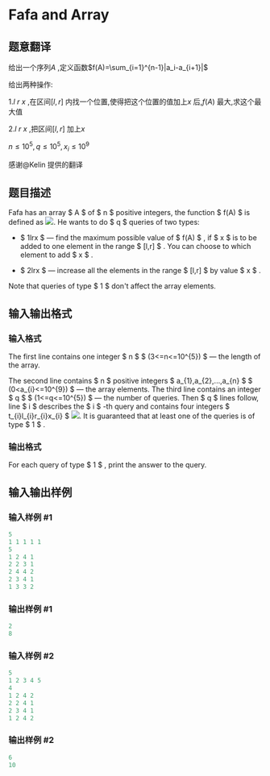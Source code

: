 # Fafa and Array

## 题意翻译

给出一个序列$A$ ,定义函数$f(A)=\sum_{i=1}^{n-1}|a_i-a_{i+1}|$

给出两种操作:

$1.l$ $r$ $x$ ,在区间$[l,r]$ 内找一个位置,使得把这个位置的值加上$x$ 后,$f(A)$ 最大,求这个最大值

$2.l$ $r$ $x$ ,把区间$[l,r]$ 加上$x$

$n\le10^5,q\le10^5,x_i\le10^9$

感谢@Kelin 提供的翻译

## 题目描述

Fafa has an array $ A $ of $ n $ positive integers, the function $ f(A) $ is defined as ![](https://cdn.luogu.com.cn/upload/vjudge_pic/CF935F/dc9a0a0772798ba9fb8b149f527b509b8571b93b.png). He wants to do $ q $ queries of two types:

- $ 1lrx $ — find the maximum possible value of $ f(A) $ , if $ x $ is to be added to one element in the range $ [l,r] $ . You can choose to which element to add $ x $ .

- $ 2lrx $ — increase all the elements in the range $ [l,r] $ by value $ x $ .

Note that queries of type $ 1 $ don't affect the array elements.

## 输入输出格式

### 输入格式

The first line contains one integer $ n $ $ (3<=n<=10^{5}) $ — the length of the array.

The second line contains $ n $ positive integers $ a_{1},a_{2},...,a_{n} $ $ (0<a_{i}<=10^{9}) $ — the array elements. The third line contains an integer $ q $ $ (1<=q<=10^{5}) $ — the number of queries. Then $ q $ lines follow, line $ i $ describes the $ i $ -th query and contains four integers $ t_{i}l_{i}r_{i}x_{i} $ ![](https://cdn.luogu.com.cn/upload/vjudge_pic/CF935F/b4776844d7d2421177af411bd5745433670f68b1.png). It is guaranteed that at least one of the queries is of type $ 1 $ .

### 输出格式

For each query of type $ 1 $ , print the answer to the query.

## 输入输出样例

### 输入样例 #1

```cpp
5
1 1 1 1 1
5
1 2 4 1
2 2 3 1
2 4 4 2
2 3 4 1
1 3 3 2

```
### 输出样例 #1

```cpp
2
8

```
### 输入样例 #2

```cpp
5
1 2 3 4 5
4
1 2 4 2
2 2 4 1
2 3 4 1
1 2 4 2

```
### 输出样例 #2

```cpp
6
10

```
